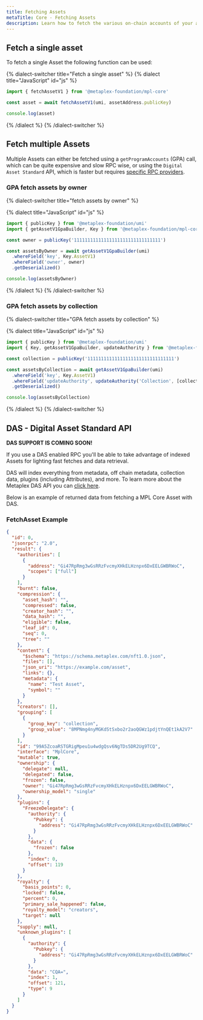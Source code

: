 ```yaml
---
title: Fetching Assets
metaTitle: Core - Fetching Assets
description: Learn how to fetch the various on-chain accounts of your assets on Core
---
```


## Fetch a single asset

To fetch a single Asset the following function can be used:

{% dialect-switcher title="Fetch a single asset" %}
{% dialect title="JavaScript" id="js" %}

```ts
import { fetchAssetV1 } from '@metaplex-foundation/mpl-core'

const asset = await fetchAssetV1(umi, assetAddress.publicKey)

console.log(asset)
```

{% /dialect %}
{% /dialect-switcher %}

## Fetch multiple Assets

Multiple Assets can either be fetched using a `getProgramAccounts` (GPA) call, which can be quite expensive and slow RPC wise, or using the `Digital Asset Standard` API, which is faster but requires [specific RPC providers](/rpc-providers).

### GPA fetch assets by owner

{% dialect-switcher title="fetch assets by owner" %}

{% dialect title="JavaScript" id="js" %}

```ts
import { publicKey } from '@metaplex-foundation/umi'
import { getAssetV1GpaBuilder, Key } from '@metaplex-foundation/mpl-core'

const owner = publicKey('11111111111111111111111111111111')

const assetsByOwner = await getAssetV1GpaBuilder(umi)
  .whereField('key', Key.AssetV1)
  .whereField('owner', owner)
  .getDeserialized()

console.log(assetsByOwner)
```

{% /dialect %}
{% /dialect-switcher %}

### GPA fetch assets by collection

{% dialect-switcher title="GPA fetch assets by collection" %}

{% dialect title="JavaScript" id="js" %}

```ts
import { publicKey } from '@metaplex-foundation/umi'
import { Key, getAssetV1GpaBuilder, updateAuthority } from '@metaplex-foundation/mpl-core'

const collection = publicKey('11111111111111111111111111111111')

const assetsByCollection = await getAssetV1GpaBuilder(umi)
  .whereField('key', Key.AssetV1)
  .whereField('updateAuthority', updateAuthority('Collection', [collection]))
  .getDeserialized()

console.log(assetsByCollection)
```

{% /dialect %}
{% /dialect-switcher %}

## DAS - Digital Asset Standard API

**DAS SUPPORT IS COMING SOON!**

If you use a DAS enabled RPC you'll be able to take advantage of indexed Assets for lighting fast fetches and data retrieval.

DAS will index everything from metadata, off chain metadata, collection data, plugins (including Attributes), and more. To learn more about the Metaplex DAS API you can [click here](/das-api).

Below is an example of returned data from fetching a MPL Core Asset with DAS.

### FetchAsset Example

```json
{
  "id": 0,
  "jsonrpc": "2.0",
  "result": {
    "authorities": [
      {
        "address": "Gi47RpRmg3wGsRRzFvcmyXHkELHznpx6DxEELGWBRWoC",
        "scopes": ["full"]
      }
    ],
    "burnt": false,
    "compression": {
      "asset_hash": "",
      "compressed": false,
      "creator_hash": "",
      "data_hash": "",
      "eligible": false,
      "leaf_id": 0,
      "seq": 0,
      "tree": ""
    },
    "content": {
      "$schema": "https://schema.metaplex.com/nft1.0.json",
      "files": [],
      "json_uri": "https://example.com/asset",
      "links": {},
      "metadata": {
        "name": "Test Asset",
        "symbol": ""
      }
    },
    "creators": [],
    "grouping": [
      {
        "group_key": "collection",
        "group_value": "8MPNmg4nyMGKdStSxbo2r2aoQGWz1pdjtYnQEt1kA2V7"
      }
    ],
    "id": "99A5ZcoaRSTGRigMpeu1u4wdgQsv6NgTDs5DR2Ug9TCQ",
    "interface": "MplCore",
    "mutable": true,
    "ownership": {
      "delegate": null,
      "delegated": false,
      "frozen": false,
      "owner": "Gi47RpRmg3wGsRRzFvcmyXHkELHznpx6DxEELGWBRWoC",
      "ownership_model": "single"
    },
    "plugins": {
      "FreezeDelegate": {
        "authority": {
          "Pubkey": {
            "address": "Gi47RpRmg3wGsRRzFvcmyXHkELHznpx6DxEELGWBRWoC"
          }
        },
        "data": {
          "frozen": false
        },
        "index": 0,
        "offset": 119
      }
    },
    "royalty": {
      "basis_points": 0,
      "locked": false,
      "percent": 0,
      "primary_sale_happened": false,
      "royalty_model": "creators",
      "target": null
    },
    "supply": null,
    "unknown_plugins": [
      {
        "authority": {
          "Pubkey": {
            "address": "Gi47RpRmg3wGsRRzFvcmyXHkELHznpx6DxEELGWBRWoC"
          }
        },
        "data": "CQA=",
        "index": 1,
        "offset": 121,
        "type": 9
      }
    ]
  }
}
```
